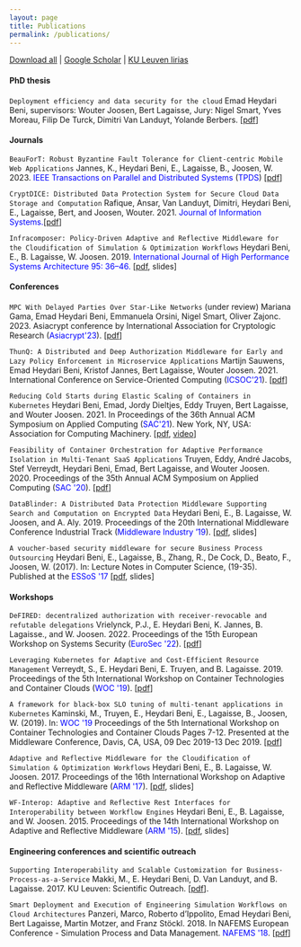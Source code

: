 ```yaml
---
layout: page
title: Publications
permalink: /publications/
---
```



<i class="fa fa-bookmark"></i> [Download all][papers] \| [Google Scholar][gscholar] \| [KU Leuven lirias][kulpubs]   


#### PhD thesis
`Deployment efficiency and data security for the cloud` Emad Heydari Beni, supervisors: Wouter Joosen, Bert Lagaisse, Jury: Nigel Smart, Yves Moreau, Filip De Turck, Dimitri Van Landuyt, Yolande Berbers. [[pdf][phd]]


#### Journals
`BeauForT: Robust Byzantine Fault Tolerance for Client-centric Mobile Web Applications`
Jannes, K., Heydari Beni, E., Lagaisse, B., Joosen, W. 2023. <span style="color:blue">IEEE Transactions on Parallel and Distributed Systems</span> (<span style="color:blue">TPDS</span>) [[pdf][BeauForT]]


`CryptDICE: Distributed Data Protection System for Secure Cloud Data Storage and Computation`
Rafique, Ansar, Van Landuyt, Dimitri, Heydari Beni, E., Lagaisse, Bert, and Joosen, Wouter. 2021. <span style="color:blue">Journal of Information Systems.</span>[[pdf][cryptdice]]

`Infracomposer: Policy-Driven Adaptive and Reflective Middleware for the Cloudification of Simulation & Optimization Workflows`
Heydari Beni, E., B. Lagaisse, W. Joosen. 2019. <span style="color:blue">International Journal of High Performance Systems Architecture 95: 36–46.</span> [[pdf][infra], slides]



#### Conferences
`MPC With Delayed Parties Over Star-Like Networks` (under review)
Mariana Gama, Emad Heydari Beni, Emmanuela Orsini, Nigel Smart, Oliver Zajonc. 2023. Asiacrypt conference by International Association for Cryptologic Research (<span style="color:blue">Asiacrypt'23</span>). [[pdf][bbmpc]]

`ThunQ: A Distributed and Deep Authorization Middleware for Early and Lazy Policy Enforcement in Microservice Applications`
Martijn Sauwens, Emad Heydari Beni, Kristof Jannes, Bert Lagaisse, Wouter Joosen. 2021. International Conference on Service-Oriented Computing (<span style="color:blue">ICSOC'21</span>). [[pdf][icsocthunq]]

`Reducing Cold Starts during Elastic Scaling of Containers in Kubernetes`
Heydari Beni, Emad, Jordy Dieltjes, Eddy Truyen, Bert Lagaisse, and Wouter Joosen. 2021. In Proceedings of the 36th Annual ACM Symposium on Applied Computing (<span style="color:blue">SAC'21</span>). New York, NY, USA: Association for Computing Machinery. [[pdf][coldstart-pdf], [video][coldstart-video]]

`Feasibility of Container Orchestration for Adaptive Performance Isolation in Multi-Tenant SaaS Applications`
Truyen, Eddy, André Jacobs, Stef Verreydt, Heydari Beni, Emad, Bert Lagaisse, and Wouter Joosen. 2020. Proceedings of the 35th Annual ACM Symposium on Applied Computing (<span style="color:blue">SAC '20</span>). [[pdf][feasibility]]


`DataBlinder: A Distributed Data Protection Middleware Supporting Search and Computation on Encrypted Data`
Heydari Beni, E., B. Lagaisse, W. Joosen, and A. Aly. 2019. Proceedings of the 20th International Middleware Conference Industrial Track (<span style="color:blue">Middleware Industry ’19</span>). [[pdf][datablinder], slides]

`A voucher-based security middleware for secure Business Process Outsourcing`
Heydari Beni, E., Lagaisse, B., Zhang, R., De Cock, D., Beato, F., Joosen, W. (2017). In: Lecture Notes in Computer Science, (19-35). Published at the <span style="color:blue">ESSoS '17</span> [[pdf][voucher], slides]



#### Workshops

`DeFIRED: decentralized authorization with receiver-revocable and refutable delegations`
Vrielynck, P.J., E. Heydari Beni, K. Jannes, B. Lagaisse., and W. Joosen. 2022. Proceedings of the 15th European Workshop on Systems Security (<span style="color:blue">EuroSec '22</span>). [[pdf][defired]]


`Leveraging Kubernetes for Adaptive and Cost-Efficient Resource Management`
Verreydt, S., E. Heydari Beni, E. Truyen, and B. Lagaisse. 2019. Proceedings of the 5th International Workshop on Container Technologies and Container Clouds (<span style="color:blue">WOC '19</span>). [[pdf][stef]]

`A framework for black-box SLO tuning of multi-tenant applications in Kubernetes`
Kaminski, M., Truyen, E., Heydari Beni, E., Lagaisse, B., Joosen, W. (2019). In: <span style="color:blue">WOC '19</span> Proceedings of the 5th International Workshop on Container Technologies and Container Clouds Pages 7-12. Presented at the Middleware Conference, Davis, CA, USA, 09 Dec 2019-13 Dec 2019. [[pdf][matt]]

`Adaptive and Reflective Middleware for the Cloudification of Simulation & Optimization Workflows`
Heydari Beni, E., B. Lagaisse, W. Joosen. 2017. Proceedings of the 16th International Workshop on Adaptive and Reflective Middleware (<span style="color:blue">ARM '17</span>). [[pdf][armsim], slides]


`WF-Interop: Adaptive and Reflective Rest Interfaces for Interoperability between Workflow Engines`
Heydari Beni, E., B. Lagaisse, and W. Joosen. 2015. Proceedings of the 14th International Workshop on Adaptive and Reflective Middleware (<span style="color:blue">ARM '15</span>). [[pdf][wfinterop], slides]


#### Engineering conferences and scientific outreach

`Supporting Interoperability and Scalable Customization for Business-Process-as-a-Service`
Makki, M., E. Heydari Beni, D. Van Landuyt, and B. Lagaisse. 2017. KU Leuven: Scientific Outreach. [[pdf][majidoutreach]].

`Smart Deployment and Execution of Engineering Simulation Workflows on Cloud Architectures`
Panzeri, Marco, Roberto d’Ippolito, Emad Heydari Beni, Bert Lagaisse, Martin Motzer, and Franz Stöckl. 2018. In NAFEMS European Conference - Simulation Process and Data Management. <span style="color:blue">NAFEMS '18</span>. [[pdf][nafems]]

[papers]: https://github.com/emad7105/papers
[gscholar]: https://scholar.google.com/citations?hl=nl&user=2qzHvVUAAAAJ
[kulpubs]: https://distrinet.cs.kuleuven.be/research/publications/EmadHeydariBeni
[majidoutreach]: https://lirias.kuleuven.be/retrieve/502396
[cryptdice]: ../papers/2020.InformationSystems.CryptDICE-Distributed.data.protection.system.for.secure.cloud.data.storage.and.computation.pdf
[infra]: ../papers/2019.JSA.InfraComposer-Policy-driven-Adaptive-and-Reflective-Middleware-for-the-Cloudification-of-Simulation-and-Optimization-Workflows.pdf
[datablinder]:../papers/2019.Middleware.DataBlinder-a-distrubuted-data-protection-middleware-supporting-search-and-computation-on-encrypted-data.pdf
[voucher]: ../papers/2017.ESSoS.A-voucher-based-security-middleware-for-secure-Business-Process-Outsourcing.pdf
[feasibility]:../papers/2020.SAC.CloudComputingTrack.Feasibility-of-container-orchestration-for-adaptive-performance-isolation-in-multi-tenant-SaaS-applications.pdf
[wfinterop]: ../papers/2015.ARM.WF-Interop.Adaptive-and-Reflective-REST-Interfaces-for-Interoperability-between-Workflow-Engines.pdf
[armsim]: ../papers/2017.ARM.Adaptive-and-Reflective-Middleware-for-the-Cloudification-of-Simulation-and-Optimization-Workflows.pdf
[stef]: ../papers/WoC-stef.pdf
[nafems]: ../papers/2018.NAFESM.Smart.deployment.and.execution.of.engineering.simulation.workflows.on.cloud.architectures.pdf
[matt]: ../papers/2019.WOC.A-framework-for-black-box-SLO-tuning-of-multi-tenant-applications-in-Kubernetes.pdf
[icsocthunq]: ../papers/2021.ThunQ-A.Distributed.and.Deep.Authorization.Middleware.for.Early.and.Lazy.Policy.Enforcement.in.Microservice.Applications.pdf
[phd]: ../papers/2021.Emad-thesis.pdf
[defired]: ../papers/2022.defired.pdf 
[coldstart-video]: https://www.youtube.com/watch?v=2xAjhes-aLY
[coldstart-pdf]: ../papers/2021.cold-start-sac.pdf
[BeauForT]:../papers/tpds23_beaufort.pdf
[bbmpc]: https://eprint.iacr.org/2023/096.pdf
